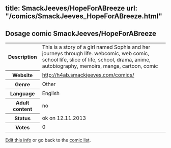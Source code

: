 title: SmackJeeves/HopeForABreeze
url: "/comics/SmackJeeves_HopeForABreeze.html"
---
Dosage comic SmackJeeves/HopeForABreeze
-----------------------------------------

<p id="msg"></p>
<script type="text/javascript">
if (window.location.search === '?edit_info_mail=sent_ok') {
  var elem = document.getElementById("msg");
  elem.innerHTML = 'Edited information sucessfully sent for review, which is usually done daily. Thanks!';
  elem.className = 'ok';
}
</script>
<table class="comicinfo">
<tr>
<th>Description</th><td>This is a story of a girl named Sophia and her journeys through life. webcomic, web comic, school life, slice of life, school, drama, anime, autobiography, memoirs, manga, cartoon, comic</td>
</tr>
<tr>
<th>Website</th><td><a href="http://h4ab.smackjeeves.com/comics/">http://h4ab.smackjeeves.com/comics/</a></td>
</tr>
<tr>
<th>Genre</th><td>Other</td>
</tr>
<tr>
<th>Language</th><td>English</td>
</tr>
<tr>
<th>Adult content</th><td>no</td>
</tr>
<tr>
<th>Status</th><td>ok on 12.11.2013</td>
</tr>
<tr>
<th>Votes</th><td>0</td>
</tr>
</table>

[Edit this info](SmackJeeves_HopeForABreeze_edit.html) or go back to the [comic list](../comic-index.html).
